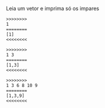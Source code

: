 Leia um vetor e imprima só os impares


```
>>>>>>>>
1
========
[1]
<<<<<<<<

>>>>>>>>
1 3
========
[1,3]
<<<<<<<<

>>>>>>>>
1 3 6 8 10 9
========
[1,3,9]
<<<<<<<<
```